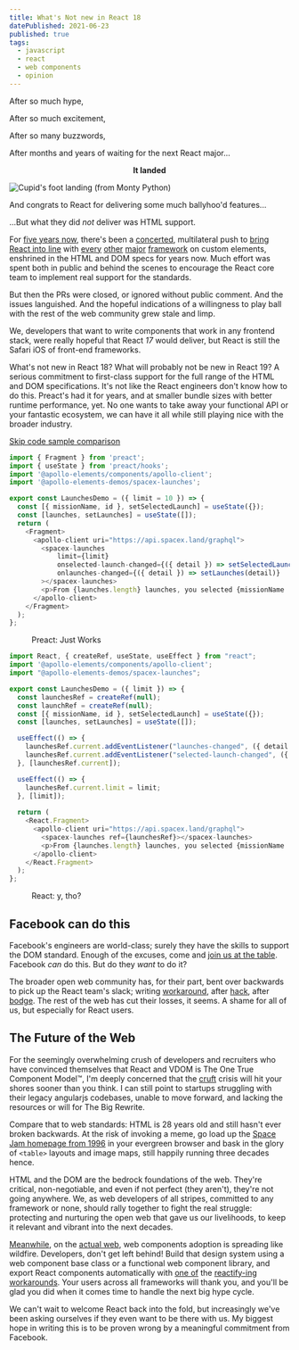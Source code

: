 ```yaml
---
title: What's Not new in React 18
datePublished: 2021-06-23
published: true
tags:
  - javascript
  - react
  - web components
  - opinion
---
```

After so much hype,

After so much excitement,

After so many buzzwords,

After months and years of waiting for the next React major...

<center>

**It landed**

</center>

![Cupid's foot landing (from Monty Python)](https://dev-to-uploads.s3.amazonaws.com/uploads/articles/cpg8jzdr4u4xlubq2u70.jpg)

And congrats to React for delivering some much ballyhoo'd features...

...But what they did _not_ deliver was HTML support.

For [five years now](https://github.com/facebook/react/issues/11347), there's
been a [concerted](https://github.com/facebook/react/issues/4751), multilateral
push to [bring React into line](custom-elements-everywhere.com/#react) with
[every](https://custom-elements-everywhere.com/#angular)
[other](https://custom-elements-everywhere.com/#vue)
[major](https://custom-elements-everywhere.com/#svelte)
[framework](https://custom-elements-everywhere.com/#preact) on custom elements,
enshrined in the HTML and DOM specs for years now. Much effort was spent both
in public and behind the scenes to encourage the React core team to implement
real support for the standards.

But then the PRs were closed, or ignored without public comment. And the issues
languished. And the hopeful indications of a willingness to play ball with the
rest of the web community grew stale and limp. 

We, developers that want to write components that work in any frontend stack,
were really hopeful that React _17_ would deliver, but React is still the
Safari iOS of front-end frameworks.

What's not new in React 18? What will probably not be new in React 19? A
serious commitment to first-class support for the full range of the HTML and
DOM specifications. It's not like the React engineers don't know how to do
this. Preact's had it for years, and at smaller bundle sizes with better
runtime performance, yet. No one wants to take away your functional API or your
fantastic ecosystem, we can have it all while still playing nice with the
broader industry.

<a href="#facebook-can-do-this">Skip code sample comparison</a>

```js
import { Fragment } from 'preact';
import { useState } from 'preact/hooks';
import '@apollo-elements/components/apollo-client';
import '@apollo-elements-demos/spacex-launches';

export const LaunchesDemo = ({ limit = 10 }) => {
  const [{ missionName, id }, setSelectedLaunch] = useState({});
  const [launches, setLaunches] = useState([]);
  return (
    <Fragment>
      <apollo-client uri="https://api.spacex.land/graphql">
        <spacex-launches
            limit={limit}
            onselected-launch-changed={({ detail }) => setSelectedLaunch(detail)}
            onlaunches-changed={({ detail }) => setLaunches(detail)}
        ></spacex-launches>
        <p>From {launches.length} launches, you selected {missionName || 'nothing'}.</p>
      </apollo-client>
    </Fragment>
  );
};
```

<figure>
  <figcaption>Preact: Just Works</figcaption>
</figure>


```js
import React, { createRef, useState, useEffect } from "react";
import '@apollo-elements/components/apollo-client';
import "@apollo-elements-demos/spacex-launches";

export const LaunchesDemo = ({ limit }) => {
  const launchesRef = createRef(null);
  const launchRef = createRef(null);
  const [{ missionName, id }, setSelectedLaunch] = useState({});
  const [launches, setLaunches] = useState([]);

  useEffect(() => {
    launchesRef.current.addEventListener("launches-changed", ({ detail }) => setLaunches(detail));
    launchesRef.current.addEventListener("selected-launch-changed", ({ detail }) => setSelectedLaunch(detail));
  }, [launchesRef.current]);

  useEffect(() => {
    launchesRef.current.limit = limit;
  }, [limit]);
  
  return (
    <React.Fragment>
      <apollo-client uri="https://api.spacex.land/graphql">
        <spacex-launches ref={launchesRef}></spacex-launches>
        <p>From {launches.length} launches, you selected {missionName || "nothing"}.</p>
      </apollo-client>
    </React.Fragment>
  );
};
```

<figure>
  <figcaption>React: y, tho?</figcaption>
</figure>

## Facebook can do this

Facebook's engineers are world-class; surely they have the skills to support
the DOM standard. Enough of the excuses, come and [join us at the
table](https://www.w3.org/community/webcomponents/). Facebook _can_ do this.
But do they _want_ to do it?

The broader open web community has, for their part, bent over backwards to pick
up the React team's slack; writing
[workaround](https://github.com/tomivirkki/react-vaadin-components), after
[hack](https://github.com/SAP/ui5-webcomponents-react), after
[bodge](https://www.npmjs.com/package/@lit-labs/react). The rest of the web has
cut their losses, it seems. A shame for all of us, but especially for React
users.

## The Future of the Web

For the seemingly overwhelming crush of developers and recruiters who have
convinced themselves that React and VDOM is The One True Component Model™️, I'm
deeply concerned that the [cruft](https://www.wikiwand.com/en/Cruft) crisis
will hit your shores sooner than you think. I can still point to startups
struggling with their legacy angularjs codebases, unable to move forward, and
lacking the resources or will for The Big Rewrite.

Compare that to web standards: HTML is 28 years old and still hasn't ever
broken backwards. At the risk of invoking a meme, go load up the [Space Jam
homepage from 1996](https://www.spacejam.com/1996/) in your evergreen browser
and bask in the glory of `<table>` layouts and image maps, still happily
running three decades hence.

HTML and the DOM are the bedrock foundations of the web. They're critical,
non-negotiable, and even if not perfect (they aren't), they're not going
anywhere. We, as web developers of all stripes, committed to any framework or
none, should rally together to fight the real struggle: protecting and
nurturing the open web that gave us our livelihoods, to keep it relevant and
vibrant into the next decades.

[Meanwhile](https://arewebcomponentsathingyet.com/), on the [actual
web](https://www.chromestatus.com/metrics/feature/timeline/popularity/1689),
web components adoption is spreading like wildfire. Developers, don't get left
behind! Build that design system using a web component base class or a
functional web component library, and export React components automatically
with [one of](https://github.com/BBKolton/reactify-wc#readme) the [reactify-ing
workarounds](https://www.npmjs.com/package/@lit-labs/react). Your users across
all frameworks will thank you, and you'll be glad you did when it comes time to
handle the next big hype cycle.

We can't wait to welcome React back into the fold, but increasingly we've been
asking ourselves if they even want to be there with us. My biggest hope in
writing this is to be proven wrong by a meaningful commitment from Facebook.
